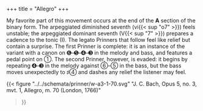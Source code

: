 +++
title = "Allegro"
+++

My favorite part of this movement occurs at the end of the __A__ section of the
binary form. The arpeggiated diminished seventh (vi{{< sup "o7" >}}) feels
unstable; the arpeggiated dominant seventh (V{{< sup "7" >}}) prepares a
cadence to the tonic (I). The legato Prinners that follow feel like relief but
contain a surprise. The first Prinner is complete: it is an instance of the
variant with a canon on ➏–➎–➍–➌ in the melody and bass, and features a pedal
point on ➀. The second Prinner, however, is evaded: it begins by repeating ➍–➌
in the melody against ➅–➄ in the bass, but the bass moves unexpectedly to ♯➃
and dashes any relief the listener may feel.

{{<
  figure
  "../../schemata/prinner/w-a3-1-70.svg"
  "J. C. Bach, Opus 5, no. 3, mvt. 1, Allegro, m. 70 (London, 1766)"
>}}
